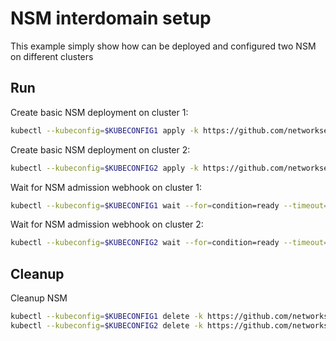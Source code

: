 # NSM interdomain setup


This example simply show how can be deployed and configured two NSM on different clusters

## Run

Create basic NSM deployment on cluster 1:

```bash
kubectl --kubeconfig=$KUBECONFIG1 apply -k https://github.com/networkservicemesh/deployments-k8s/examples/interdomain/nsm/cluster1?ref=df41d6aa0ee0c6e1fee5eb0f6ee7035dbd35ea78
```

Create basic NSM deployment on cluster 2:

```bash
kubectl --kubeconfig=$KUBECONFIG2 apply -k https://github.com/networkservicemesh/deployments-k8s/examples/interdomain/nsm/cluster2?ref=df41d6aa0ee0c6e1fee5eb0f6ee7035dbd35ea78
```

Wait for NSM admission webhook on cluster 1:

```bash
kubectl --kubeconfig=$KUBECONFIG1 wait --for=condition=ready --timeout=1m pod -n nsm-system -l app=admission-webhook-k8s
```

Wait for NSM admission webhook on cluster 2:

```bash
kubectl --kubeconfig=$KUBECONFIG2 wait --for=condition=ready --timeout=1m pod -n nsm-system -l app=admission-webhook-k8s
```

## Cleanup

Cleanup NSM
```bash
kubectl --kubeconfig=$KUBECONFIG1 delete -k https://github.com/networkservicemesh/deployments-k8s/examples/interdomain/nsm/cluster1?ref=df41d6aa0ee0c6e1fee5eb0f6ee7035dbd35ea78
kubectl --kubeconfig=$KUBECONFIG2 delete -k https://github.com/networkservicemesh/deployments-k8s/examples/interdomain/nsm/cluster2?ref=df41d6aa0ee0c6e1fee5eb0f6ee7035dbd35ea78
```
